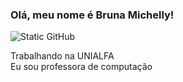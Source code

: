 ### Olá, meu nome é Bruna Michelly!

<img src="https://img.shields.io/static/v1?label=Overview&message=SEUNOME&color=f8efd4&style=for-the-badge&logo=GitHub" alt="Static GitHub">

<p>Trabalhando na UNIALFA<br/> Eu sou professora de computação</p>

